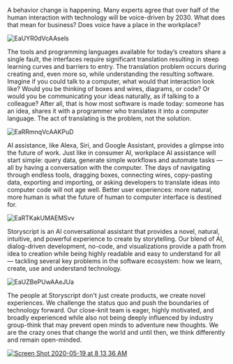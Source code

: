 A behavior change is happening. Many experts agree that over half of the human interaction with
technology will be voice-driven by 2030. What does that mean for business?
Does voice have a place in the workplace?


![EaUYR0dVcAAsels](https://user-images.githubusercontent.com/2041757/84711291-d2de0e80-af1a-11ea-9029-b706c06077dc.png)

The tools and programming languages available for today’s creators share a single fault,
the interfaces require significant translation resulting in steep learning
curves and barriers to entry. The translation problem occurs during creating and,
even more so, while understanding the resulting software. Imagine if you could
talk to a computer, what would that interaction look like? Would you be thinking
of boxes and wires, diagrams, or code? Or would you be communicating your ideas naturally,
as if talking to a colleague? After all, that is how most software is
made today: someone has an idea, shares it with a programmer who translates it into
a computer language. The act of translating is the problem, not the solution.


![EaRRmnqVcAAKPuD](https://user-images.githubusercontent.com/2041757/84711285-d2457800-af1a-11ea-9829-ffa16ecb0bba.jpg)


AI assistance, like Alexa, Siri, and Google Assistant, provides a glimpse into the
future of work. Just like in consumer AI, workplace AI assistance will start simple: query data,
generate simple workflows and automate tasks — all by having a conversation with the computer.
The days of navigating through endless tools, dragging boxes, connecting wires, copy-pasting data,
exporting and importing, or asking developers to translate ideas into computer code will not age well.
Better user experiences: more natural, more human is what the future
of human to computer interface is destined for.


![EaRTKakUMAEMSvv](https://user-images.githubusercontent.com/2041757/84711290-d2de0e80-af1a-11ea-8471-ccd92be5074c.jpg)


Storyscript is an AI conversational assistant that provides a novel, natural,
intuitive, and powerful experience to create by storytelling. Our blend of AI,
dialog-driven development, no-code, and visualizations provide a path from idea
to creation while being highly readable and easy to understand for all — tackling
several key problems in the software ecosystem: how we learn, create, use and understand technology.


![EaUZBePUwAAeJUa](https://user-images.githubusercontent.com/2041757/84711293-d2de0e80-af1a-11ea-8889-862f652fdd31.jpg)


The people at Storyscript don't just create products, we create novel experiences.
We challenge the status quo and push the boundaries of technology forward.
Our close-knit team is eager, highly motivated, and broadly experienced while also
not being deeply influenced by industry group-think that may prevent open minds to
adventure new thoughts. We are the crazy ones that change the world and until then,
we think differently and remain open-minded.

[![Screen Shot 2020-05-19 at 8 13 36 AM](https://user-images.githubusercontent.com/2041757/82344292-b8ab2200-99a8-11ea-95b4-91c9af0c724f.png)](https://github.com/stevepeak)

